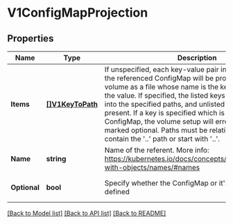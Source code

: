 # V1ConfigMapProjection

## Properties
Name | Type | Description | Notes
------------ | ------------- | ------------- | -------------
**Items** | [**[]V1KeyToPath**](v1.KeyToPath.md) | If unspecified, each key-value pair in the Data field of the referenced ConfigMap will be projected into the volume as a file whose name is the key and content is the value. If specified, the listed keys will be projected into the specified paths, and unlisted keys will not be present. If a key is specified which is not present in the ConfigMap, the volume setup will error unless it is marked optional. Paths must be relative and may not contain the &#39;..&#39; path or start with &#39;..&#39;. | [optional] [default to null]
**Name** | **string** | Name of the referent. More info: https://kubernetes.io/docs/concepts/overview/working-with-objects/names/#names | [optional] [default to null]
**Optional** | **bool** | Specify whether the ConfigMap or it&#39;s keys must be defined | [optional] [default to null]

[[Back to Model list]](../README.md#documentation-for-models) [[Back to API list]](../README.md#documentation-for-api-endpoints) [[Back to README]](../README.md)


